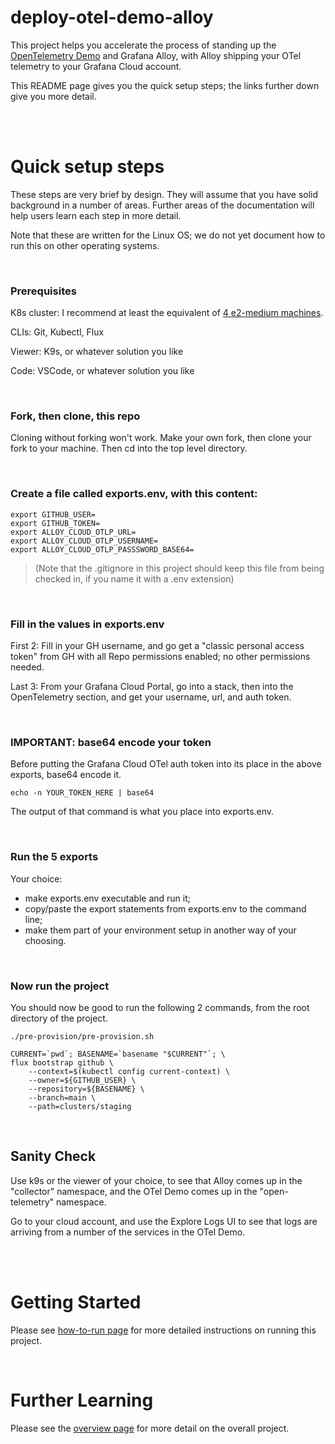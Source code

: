 # deploy-otel-demo-alloy
This project helps you accelerate the process of standing up the [OpenTelemetry Demo](https://opentelemetry.io/docs/demo/architecture/) and Grafana Alloy, with Alloy shipping your OTel telemetry to your Grafana Cloud account.

This README page gives you the quick setup steps; the links further down give you more detail.

<br>
<br>

# Quick setup steps

These steps are very brief by design. They will assume that you have solid background in a number of areas. Further areas of the documentation will help users learn each step in more detail.

Note that these are written for the Linux OS; we do not yet document how to run this on other operating systems.

<br>

### Prerequisites
K8s cluster:   I recommend at least the equivalent of [4 e2-medium machines](https://cloud.google.com/compute/docs/general-purpose-machines#e2-shared-core). 

CLIs:          Git, Kubectl, Flux

Viewer:        K9s, or whatever solution you like

Code:          VSCode, or whatever solution you like

<br>

### Fork, then clone, this repo
Cloning without forking won't work. Make your own fork, then clone your fork to your machine. Then cd into the top level directory.



<br>

### Create a file called exports.env, with this content:
```
export GITHUB_USER=
export GITHUB_TOKEN=
export ALLOY_CLOUD_OTLP_URL=
export ALLOY_CLOUD_OTLP_USERNAME=
export ALLOY_CLOUD_OTLP_PASSSWORD_BASE64=
```
> (Note that the .gitignore in this project should keep this file from being checked in, if you name it with a .env extension)

<br>

### Fill in the values in exports.env
First 2: Fill in your GH username, and go get a "classic personal access token" from GH with all Repo permissions enabled; no other permissions needed.

Last 3:  From your Grafana Cloud Portal, go into a stack, then into the OpenTelemetry section, and get your username, url, and auth token.

<br>

### IMPORTANT: base64 encode your token
Before putting the Grafana Cloud OTel auth token into its place in the above exports, base64 encode it.
```
echo -n YOUR_TOKEN_HERE | base64
```
The output of that command is what you place into exports.env.


<br>

### Run the 5 exports
Your choice:
- make exports.env executable and run it;
- copy/paste the export statements from exports.env to the command line;
- make them part of your environment setup in another way of your choosing.

<br>

### Now run the project
You should now be good to run the following 2 commands, from the root directory of the project.

```
./pre-provision/pre-provision.sh
```

```
CURRENT=`pwd`; BASENAME=`basename "$CURRENT"`; \
flux bootstrap github \
    --context=$(kubectl config current-context) \
    --owner=${GITHUB_USER} \
    --repository=${BASENAME} \
    --branch=main \
    --path=clusters/staging
```

<br>

## Sanity Check
Use k9s or the viewer of your choice, to see that Alloy comes up in the "collector" namespace, and the OTel Demo comes up in the "open-telemetry" namespace.

Go to your cloud account, and use the Explore Logs UI to see that logs are arriving from a number of the services in the OTel Demo.




<br>
<br>

# Getting Started

Please see [how-to-run page](./zzz_documentation/how-to-run.md) for more detailed instructions on running this project.

<br>

# Further Learning

Please see the [overview page](./zzz_documentation/overview.md) for more detail on the overall project.